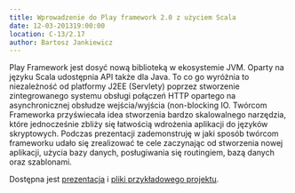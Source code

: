 ```yaml
---
title: Wprowadzenie do Play framework 2.0 z użyciem Scala
date: 12-03-201319:00:00
location: C-13/2.17
author: Bartosz Jankiewicz
---
```

Play Framework jest dosyć nową biblioteką w ekosystemie JVM. Oparty na języku Scala udostępnia API także dla Java. To co go wyróżnia to niezależność od platformy J2EE (Servlety) poprzez stworzenie zintegrowanego systemu obsługi połączeń HTTP opartego na asynchronicznej obsłudze wejścia/wyjścia (non-blocking IO. Twórcom Frameworka przyświecała idea stworzenia bardzo skalowalnego narzędzia, które jednocześnie zbliży się łatwością wdrożenia aplikacji do języków skryptowych.
Podczas prezentacji zademonstruję w jaki sposób twórcom frameworku udało się zrealizować te cele zaczynając od stworzenia nowej aplikacji, użycia bazy danych, posługiwania się routingiem, bazą danych oraz szablonami.

Dostępna jest [prezentacja](/wyklady/play-framework/play-framework-oraz-scala.pptx) i [pliki przykładowego projektu](/wyklady/play-framework/play-with-play.zip).
